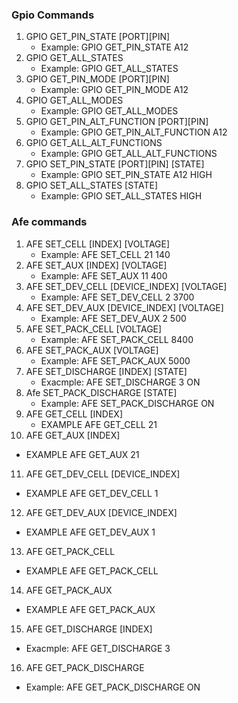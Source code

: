### Gpio Commands
1. GPIO GET_PIN_STATE [PORT][PIN]
   - Example: GPIO GET_PIN_STATE A12
2. GPIO GET_ALL_STATES
   - Example: GPIO GET_ALL_STATES
3. GPIO GET_PIN_MODE [PORT][PIN]
   - Example: GPIO GET_PIN_MODE A12
4. GPIO GET_ALL_MODES
   - Example: GPIO GET_ALL_MODES
5. GPIO GET_PIN_ALT_FUNCTION [PORT][PIN]
   - Example: GPIO GET_PIN_ALT_FUNCTION A12
6. GPIO GET_ALL_ALT_FUNCTIONS
   - Example: GPIO GET_ALL_ALT_FUNCTIONS
7. GPIO SET_PIN_STATE [PORT][PIN] [STATE]
   - Example: GPIO SET_PIN_STATE A12 HIGH
8. GPIO SET_ALL_STATES [STATE]
   - Example: GPIO SET_ALL_STATES HIGH

### Afe commands
1. AFE SET_CELL [INDEX] [VOLTAGE]  
   - Example: AFE SET_CELL 21 140  
2. AFE SET_AUX [INDEX] [VOLTAGE]  
   - Example: AFE SET_AUX 11 400  
3. AFE SET_DEV_CELL [DEVICE_INDEX] [VOLTAGE]  
   - Example: AFE SET_DEV_CELL 2 3700  
4. AFE SET_DEV_AUX [DEVICE_INDEX] [VOLTAGE]  
   - Example: AFE SET_DEV_AUX 2 500  
5. AFE SET_PACK_CELL [VOLTAGE]  
   - Example: AFE SET_PACK_CELL 8400  
6. AFE SET_PACK_AUX [VOLTAGE]  
   - Example: AFE SET_PACK_AUX 5000  
7. AFE SET_DISCHARGE [INDEX] [STATE] 
   - Exacmple: AFE SET_DISCHARGE 3 ON
8. Afe SET_PACK_DISCHARGE [STATE]
   - Example: AFE SET_PACK_DISCHARGE ON
9. AFE GET_CELL [INDEX]
   - EXAMPLE AFE GET_CELL 21
10. AFE GET_AUX [INDEX]
   - EXAMPLE AFE GET_AUX 21
11. AFE GET_DEV_CELL [DEVICE_INDEX]
   - EXAMPLE AFE GET_DEV_CELL 1
12. AFE GET_DEV_AUX [DEVICE_INDEX]
   - EXAMPLE AFE GET_DEV_AUX 1
13. AFE GET_PACK_CELL
   - EXAMPLE AFE GET_PACK_CELL
14. AFE GET_PACK_AUX
   - EXAMPLE AFE GET_PACK_AUX
15. AFE GET_DISCHARGE [INDEX] 
   - Exacmple: AFE GET_DISCHARGE 3
16. AFE GET_PACK_DISCHARGE 
   - Example: AFE GET_PACK_DISCHARGE ON